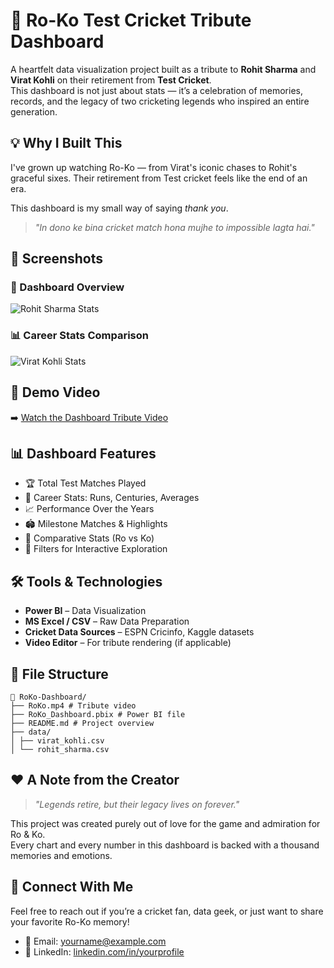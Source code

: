 # 🏏 Ro-Ko Test Cricket Tribute Dashboard

A heartfelt data visualization project built as a tribute to **Rohit Sharma** and **Virat Kohli** on their retirement from **Test Cricket**.  
This dashboard is not just about stats — it’s a celebration of memories, records, and the legacy of two cricketing legends who inspired an entire generation.

## 💡 Why I Built This

I've grown up watching Ro-Ko — from Virat's iconic chases to Rohit's graceful sixes. Their retirement from Test cricket feels like the end of an era.

This dashboard is my small way of saying *thank you*.

> *"In dono ke bina cricket match hona mujhe to impossible lagta hai."*

## 📸 Screenshots

### 🏏 Dashboard Overview
![Rohit Sharma Stats](screenshots/dashboard-overview.png)

### 📊 Career Stats Comparison
![Virat Kohli Stats](screenshots/career-stats.png)



## 🎥 Demo Video

➡️ [Watch the Dashboard Tribute Video](https://github.com/user-attachments/assets/3135003d-552f-4689-a8b2-e076eec30103)

## 📊 Dashboard Features

- 🏆 Total Test Matches Played
- 🧮 Career Stats: Runs, Centuries, Averages
- 📈 Performance Over the Years
- 🏟️ Milestone Matches & Highlights
- 📌 Comparative Stats (Ro vs Ko)
- 🎯 Filters for Interactive Exploration

## 🛠️ Tools & Technologies

- **Power BI** – Data Visualization
- **MS Excel / CSV** – Raw Data Preparation
- **Cricket Data Sources** – ESPN Cricinfo, Kaggle datasets
- **Video Editor** – For tribute rendering (if applicable)

## 📁 File Structure
```
📂 RoKo-Dashboard/
├── RoKo.mp4 # Tribute video
├── RoKo_Dashboard.pbix # Power BI file
├── README.md # Project overview
├── data/
│ ├── virat_kohli.csv
│ └── rohit_sharma.csv
```


## ❤️ A Note from the Creator

> *"Legends retire, but their legacy lives on forever."*

This project was created purely out of love for the game and admiration for Ro & Ko.  
Every chart and every number in this dashboard is backed with a thousand memories and emotions.

## 📢 Connect With Me

Feel free to reach out if you’re a cricket fan, data geek, or just want to share your favorite Ro-Ko memory!

- 📧 Email: yourname@example.com  
- 🔗 LinkedIn: [linkedin.com/in/yourprofile](https://www.linkedin.com/in/khushal-joshi728/)




